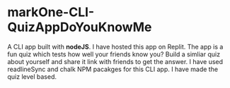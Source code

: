 # markOne-CLI-QuizAppDoYouKnowMe
 A CLI app built with <strong>nodeJS</strong>. I have hosted this app on Replit. The app is a fun quiz which tests how well your friends know you? Build a simliar quiz about yourself and share it link with friends to get the answer.
I have used readlineSync and chalk NPM pacakges for this CLI app. I have made the quiz level based. 
